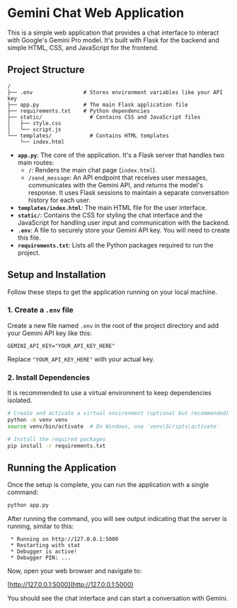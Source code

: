 # Gemini Chat Web Application

This is a simple web application that provides a chat interface to interact with Google's Gemini Pro model. It's built with Flask for the backend and simple HTML, CSS, and JavaScript for the frontend.

## Project Structure

```
/
├── .env                # Stores environment variables like your API key
├── app.py              # The main Flask application file
├── requirements.txt    # Python dependencies
├── static/               # Contains CSS and JavaScript files
│   ├── style.css
│   └── script.js
└── templates/            # Contains HTML templates
    └── index.html
```

- **`app.py`**: The core of the application. It's a Flask server that handles two main routes:
  - `/`: Renders the main chat page (`index.html`).
  - `/send_message`: An API endpoint that receives user messages, communicates with the Gemini API, and returns the model's response. It uses Flask sessions to maintain a separate conversation history for each user.
- **`templates/index.html`**: The main HTML file for the user interface.
- **`static/`**: Contains the CSS for styling the chat interface and the JavaScript for handling user input and communication with the backend.
- **`.env`**: A file to securely store your Gemini API key. You will need to create this file.
- **`requirements.txt`**: Lists all the Python packages required to run the project.

## Setup and Installation

Follow these steps to get the application running on your local machine.

### 1. Create a `.env` file

Create a new file named `.env` in the root of the project directory and add your Gemini API key like this:

```
GEMINI_API_KEY="YOUR_API_KEY_HERE"
```

Replace `"YOUR_API_KEY_HERE"` with your actual key.

### 2. Install Dependencies

It is recommended to use a virtual environment to keep dependencies isolated.

```bash
# Create and activate a virtual environment (optional but recommended)
python -m venv venv
source venv/bin/activate  # On Windows, use `venv\Scripts\activate`

# Install the required packages
pip install -r requirements.txt
```

## Running the Application

Once the setup is complete, you can run the application with a single command:

```bash
python app.py
```

After running the command, you will see output indicating that the server is running, similar to this:

```
 * Running on http://127.0.0.1:5000
 * Restarting with stat
 * Debugger is active!
 * Debugger PIN: ...
```

Now, open your web browser and navigate to:

[http://127.0.0.1:5000](http://127.0.0.1:5000)

You should see the chat interface and can start a conversation with Gemini.

